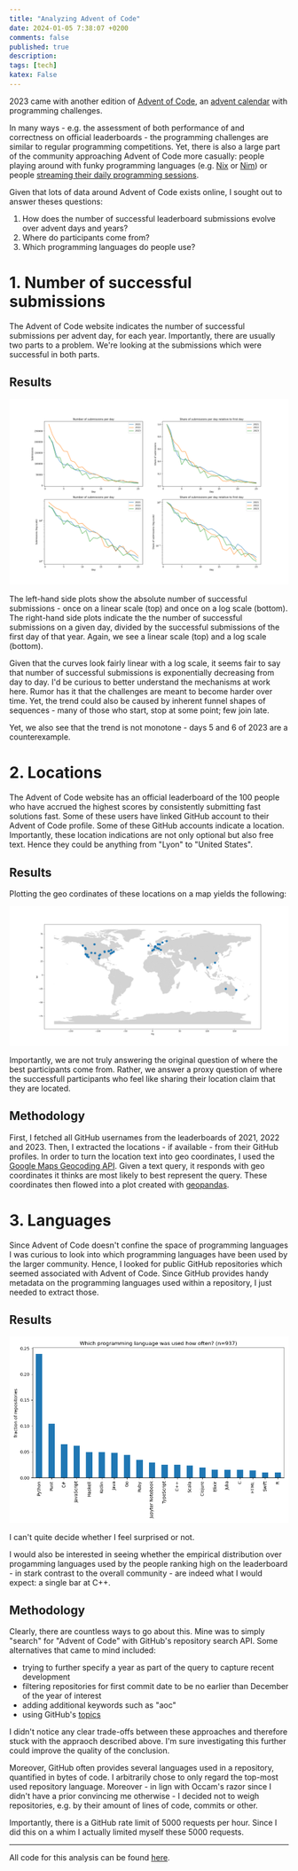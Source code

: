 ```yaml
---
title: "Analyzing Advent of Code"
date: 2024-01-05 7:38:07 +0200
comments: false
published: true
description: 
tags: [tech]
katex: False
---
```


2023 came with another edition of [Advent of Code](https://adventofcode.com/), an
[advent calendar](https://en.wikipedia.org/wiki/Advent_calendar) with programming challenges.

In many ways - e.g. the assessment of both performance of and correctness on official leaderboards - the programming
challenges are similar to regular programming competitions. Yet, there is also a large part of the community
approaching Advent of Code more casually: people playing around with funky programming languages (e.g. [Nix](https://github.com/crazazy/aoc2020) or [Nim](https://github.com/eversinc33/Red-Team-Advent-of-Code)) or people [streaming their daily programming sessions](https://www.youtube.com/watch?v=VmIcX2SHojI).

Given that lots of data around Advent of Code exists online, I sought out to answer theses questions:
1. How does the number of successful leaderboard submissions evolve over advent days and years?
2. Where do participants come from?
3. Which programming languages do people use?

# 1. Number of successful submissions

The Advent of Code website indicates the number of successful submissions per advent day, for each year. Importantly, there are usually two parts to a problem. We're looking at the submissions which
were successful in both parts.

## Results

![](/imgs/aoc-analysis/submissions.png)

The left-hand side plots show the absolute number of successful submissions - once on a linear scale (top) and once on a log scale (bottom). The right-hand side plots indicate the the number of successful
submissions on a given day, divided by the successful submissions of the first day of that year. Again, we see a linear scale (top) and a log scale (bottom). 

Given that the curves look fairly linear with a log scale, it seems fair to say that number of successful submissions is exponentially decreasing from day to day. I'd be curious to better understand the mechanisms at work here. Rumor has it that the challenges are meant to become harder over time. Yet, the trend could also be caused by inherent funnel shapes of sequences - many of those who start, stop at some point; few join late.

Yet, we also see that the trend is not monotone - days 5 and 6 of 2023 are a counterexample.

# 2. Locations

The Advent of Code website has an official leaderboard of the 100 people who have accrued the highest scores by consistently submitting fast solutions fast. Some of these users have linked GitHub account to their Advent of Code profile. Some of these GitHub accounts indicate a location. Importantly, these location indications are not only optional but also free text. Hence they could be anything from "Lyon" to "United States".

## Results
Plotting the geo cordinates of these locations on a map yields the following:

![](/imgs/aoc-analysis/worldmap.png)

Importantly, we are not truly answering the original question of where the best participants come from. Rather, we answer a proxy question of where the successfull participants who feel like sharing their location claim that they are located.

## Methodology

First, I fetched all GitHub usernames from the leaderboards of 2021, 2022 and 2023. Then, I extracted the locations - if available - from their GitHub profiles. In order to turn the location text into geo coordinates, I used the [Google Maps Geocoding API](https://bdevelopers.google.com/maps/documentation/geocoding/overview). Given a text query, it responds with geo coordinates it thinks are most likely to best represent the query. These coordinates then flowed into a plot created with [geopandas](https://github.com/geopandas/geopandas).

# 3. Languages

Since Advent of Code doesn't confine the space of programming languages I was curious to look into which programming languages have been used by the larger community. Hence, I looked for public GitHub repositories which seemed associated with Advent of Code. Since GitHub provides handy metadata on the programming languages used within a repository, I just needed to extract those.

## Results

![](/imgs/aoc-analysis/languages.png)

I can't quite decide whether I feel surprised or not.

I would also be interested in seeing whether the empirical distribution over progamming languages used by the people ranking high on the leaderboard - in stark contrast to the overall community - are indeed what I would expect: a single bar at C++.

## Methodology

Clearly, there are countless ways to go about this. Mine was to simply "search" for "Advent of Code" with GitHub's repository search API. Some alternatives that came to mind included:
- trying to further specify a year as part of the query to capture recent development
- filtering repositories for first commit date to be no earlier than December of the year of interest
- adding additional keywords such as "aoc"
- using GitHub's [topics](https://github.com/topics)

I didn't notice any clear trade-offs between these approaches and therefore stuck with the appraoch described above. I'm sure investigating this further could improve the quality of the conclusion.

Moreover, GitHub often provides several languages used in a repository, quantified in bytes of code. I arbitrarily chose to only regard the top-most used repository language. Moreover - in lign with Occam's razor since I didn't have a prior convincing me otherwise - I decided not to weigh repositories, e.g. by their amount of lines of code, commits or other.

Importantly, there is a GitHub rate limit of 5000 requests per hour. Since I did this on a whim I actually limited myself these 5000 requests.


----

All code for this analysis can be found [here](https://github.com/kklein/aoc-analysis).
